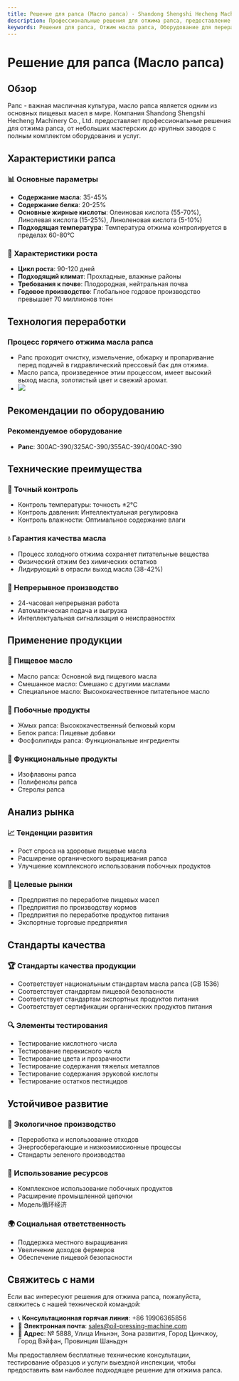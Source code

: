 ```yaml
---
title: Решение для рапса (Масло рапса) - Shandong Shengshi Hecheng Machinery Co., Ltd.
description: Профессиональные решения для отжима рапса, предоставление оборудования и технических услуг по переработке масла рапса, содержание масла 35-45%, использование процесса горячего отжима для обеспечения выхода масла, от небольших мастерских до крупных заводов с полным комплектом оборудования и услуг.
keywords: Решения для рапса, Отжим масла рапса, Оборудование для переработки рапса, Линия производства масла рапса, Процесс горячего отжима масла рапса, Пресс для масла рапса, Экстракция масла рапса, Переработка масличных семян рапса, Оборудование для отжима масла рапса, Оборудование для производства масла рапса, Завод по переработке масла рапса
---
```


# Решение для рапса (Масло рапса)

## Обзор

Рапс - важная масличная культура, масло рапса является одним из основных пищевых масел в мире. Компания Shandong Shengshi Hecheng Machinery Co., Ltd. предоставляет профессиональные решения для отжима рапса, от небольших мастерских до крупных заводов с полным комплектом оборудования и услуг.

## Характеристики рапса

### 📊 Основные параметры
- **Содержание масла**: 35-45%
- **Содержание белка**: 20-25%
- **Основные жирные кислоты**: Олеиновая кислота (55-70%), Линолевая кислота (15-25%), Линоленовая кислота (5-10%)
- **Подходящая температура**: Температура отжима контролируется в пределах 60-80℃

### 🌱 Характеристики роста
- **Цикл роста**: 90-120 дней
- **Подходящий климат**: Прохладные, влажные районы
- **Требования к почве**: Плодородная, нейтральная почва
- **Годовое производство**: Глобальное годовое производство превышает 70 миллионов тонн

## Технология переработки

### Процесс горячего отжима масла рапса
- Рапс проходит очистку, измельчение, обжарку и пропаривание перед подачей в гидравлический прессовый бак для отжима.
- Масло рапса, произведенное этим процессом, имеет высокий выход масла, золотистый цвет и свежий аромат.
- ![](/images/菜籽热榨工艺.png)

## Рекомендации по оборудованию

### Рекомендуемое оборудование
- **Рапс**: 300AC-390/325AC-390/355AC-390/400AC-390

## Технические преимущества

### 🎯 Точный контроль
- Контроль температуры: точность ±2℃
- Контроль давления: Интеллектуальная регулировка
- Контроль влажности: Оптимальное содержание влаги

### 💧 Гарантия качества масла
- Процесс холодного отжима сохраняет питательные вещества
- Физический отжим без химических остатков
- Лидирующий в отрасли выход масла (38-42%)

### 🔄 Непрерывное производство
- 24-часовая непрерывная работа
- Автоматическая подача и выгрузка
- Интеллектуальная сигнализация о неисправностях

## Применение продукции

### 🍳 Пищевое масло
- Масло рапса: Основной вид пищевого масла
- Смешанное масло: Смешано с другими маслами
- Специальное масло: Высококачественное питательное масло

### 🥛 Побочные продукты
- Жмых рапса: Высококачественный белковый корм
- Белок рапса: Пищевые добавки
- Фосфолипиды рапса: Функциональные ингредиенты

### 💊 Функциональные продукты
- Изофлавоны рапса
- Полифенолы рапса
- Стеролы рапса

## Анализ рынка

### 📈 Тенденции развития
- Рост спроса на здоровые пищевые масла
- Расширение органического выращивания рапса
- Улучшение комплексного использования побочных продуктов

### 🎯 Целевые рынки
- Предприятия по переработке пищевых масел
- Предприятия по производству кормов
- Предприятия по переработке продуктов питания
- Экспортные торговые предприятия

## Стандарты качества

### 🏆 Стандарты качества продукции
- Соответствует национальным стандартам масла рапса (GB 1536)
- Соответствует стандартам пищевой безопасности
- Соответствует стандартам экспортных продуктов питания
- Соответствует сертификации органических продуктов питания

### 🔍 Элементы тестирования
- Тестирование кислотного числа
- Тестирование перекисного числа
- Тестирование цвета и прозрачности
- Тестирование содержания тяжелых металлов
- Тестирование содержания эруковой кислоты
- Тестирование остатков пестицидов

## Устойчивое развитие

### 🌱 Экологичное производство
- Переработка и использование отходов
- Энергосберегающие и низкоэмиссионные процессы
- Стандарты зеленого производства

### 🔄 Использование ресурсов
- Комплексное использование побочных продуктов
- Расширение промышленной цепочки
- Модель循环经济

### 🌍 Социальная ответственность
- Поддержка местного выращивания
- Увеличение доходов фермеров
- Обеспечение пищевой безопасности

## Свяжитесь с нами

Если вас интересуют решения для отжима рапса, пожалуйста, свяжитесь с нашей технической командой:

- 📞 **Консультационная горячая линия**: +86 19906365856
- 📧 **Электронная почта**: sales@oil-pressing-machine.com
- 📍 **Адрес**: № 5888, Улица Иньнэн, Зона развития, Город Цинчжоу, Город Вэйфан, Провинция Шаньдун

Мы предоставляем бесплатные технические консультации, тестирование образцов и услуги выездной инспекции, чтобы предоставить вам наиболее подходящее решение для отжима рапса.